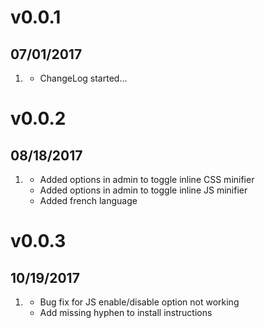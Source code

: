 # v0.0.1
##  07/01/2017

1. [](#new)
    * ChangeLog started...

# v0.0.2
##  08/18/2017

1. [](#new)
    * Added options in admin to toggle inline CSS minifier
    * Added options in admin to toggle inline JS minifier
    * Added french language

# v0.0.3
##  10/19/2017

1. [](#new)
    * Bug fix for JS enable/disable option not working
    * Add missing hyphen to install instructions
